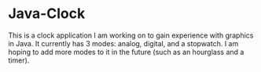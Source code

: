 # Java-Clock
This is a clock application I am working on to gain experience with graphics in Java.  It currently has 3 modes: analog, digital, and a stopwatch.  I am hoping 
to add more modes to it in the future (such as an hourglass and a timer).  
